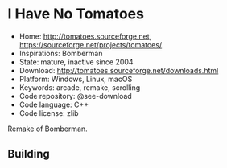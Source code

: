 # I Have No Tomatoes

- Home: http://tomatoes.sourceforge.net, https://sourceforge.net/projects/tomatoes/
- Inspirations: Bomberman
- State: mature, inactive since 2004
- Download: http://tomatoes.sourceforge.net/downloads.html
- Platform: Windows, Linux, macOS
- Keywords: arcade, remake, scrolling
- Code repository: @see-download
- Code language: C++
- Code license: zlib

Remake of Bomberman.

## Building

